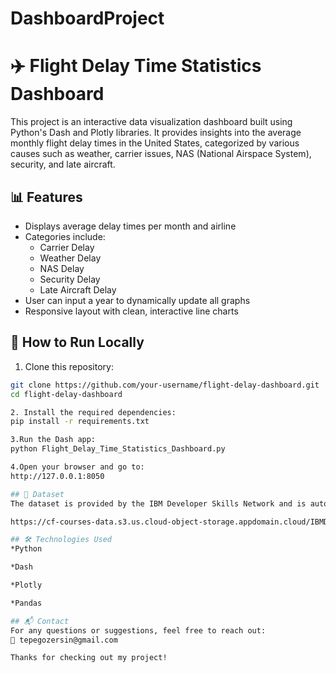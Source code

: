 # DashboardProject
# ✈️ Flight Delay Time Statistics Dashboard

This project is an interactive data visualization dashboard built using Python's Dash and Plotly libraries. It provides insights into the average monthly flight delay times in the United States, categorized by various causes such as weather, carrier issues, NAS (National Airspace System), security, and late aircraft.

## 📊 Features

- Displays average delay times per month and airline
- Categories include:
  - Carrier Delay
  - Weather Delay
  - NAS Delay
  - Security Delay
  - Late Aircraft Delay
- User can input a year to dynamically update all graphs
- Responsive layout with clean, interactive line charts

## 🔧 How to Run Locally

1. Clone this repository:
```bash
git clone https://github.com/your-username/flight-delay-dashboard.git
cd flight-delay-dashboard

2. Install the required dependencies:
pip install -r requirements.txt

3.Run the Dash app:
python Flight_Delay_Time_Statistics_Dashboard.py

4.Open your browser and go to:
http://127.0.0.1:8050

## 📁 Dataset
The dataset is provided by the IBM Developer Skills Network and is automatically loaded from the following public URL:

https://cf-courses-data.s3.us.cloud-object-storage.appdomain.cloud/IBMDeveloperSkillsNetwork-DV0101EN-SkillsNetwork/Data%20Files/airline_data.csv

## 🛠 Technologies Used
*Python

*Dash

*Plotly

*Pandas

## 📬 Contact
For any questions or suggestions, feel free to reach out:
📧 tepegozersin@gmail.com

Thanks for checking out my project!





